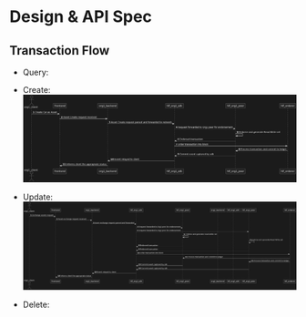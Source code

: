 # Design & API Spec

## Transaction Flow

- Query:

- Create:
  ![Asset Creation by Org admin](./assets/images/create.png)

- Update:
  ![Asset exchange between two organizations](assets/images/exchange.png)

- Delete:
